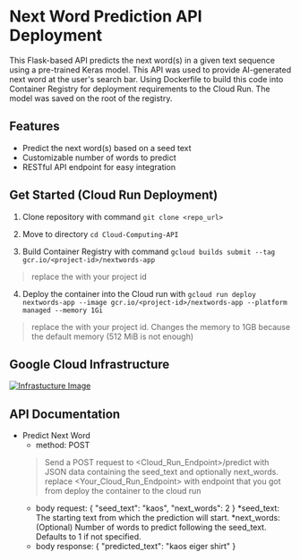 # Next Word Prediction API Deployment

This Flask-based API predicts the next word(s) in a given text sequence using a pre-trained Keras model. This API was used to provide AI-generated next word at the user's search bar. Using Dockerfile to build this code into Container Registry for deployment requirements to the Cloud Run. The model was saved on the root of the registry.

## Features

- Predict the next word(s) based on a seed text
- Customizable number of words to predict
- RESTful API endpoint for easy integration

## Get Started (Cloud Run Deployment)

1. Clone repository with command `git clone <repo_url>`
2. Move to directory `cd Cloud-Computing-API`

3. Build Container Registry with command `gcloud builds submit --tag gcr.io/<project-id>/nextwords-app`
> replace the <project-id> with your project id

4. Deploy the container into the Cloud run with `gcloud run deploy nextwords-app --image gcr.io/<project-id>/nextwords-app --platform managed --memory 1Gi`
> replace the <project-id> with your project id. Changes the memory to 1GB because the default memory (512 MiB is not enough)

## Google Cloud Infrastructure
[![Infrastucture Image](Infrastucture/Lokal.ind%20Diagram.png)
](https://github.com/C241-PS127/Cloud-Computing-API/blob/main/Infrastucture/Lokal.ind%20Diagram.png)

## API Documentation
- Predict Next Word
  - method: POST 
  > Send a POST request to <Cloud_Run_Endpoint>/predict with JSON data containing the seed_text and optionally next_words.  replace <Your_Cloud_Run_Endpoint> with endpoint that you got from deploy the container to the cloud run
  - body request:
    {
    "seed_text": "kaos",
    "next_words": 2
    }
    *seed_text: The starting text from which the prediction will start.
    *next_words: (Optional) Number of words to predict following the seed_text. Defaults to 1 if not specified.
  - body response:
  {
    "predicted_text": "kaos eiger shirt"
  }
